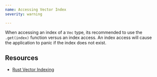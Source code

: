 ```yaml
---
name: Accessing Vector Index
severity: warning

---
```


When accessing an index of a `Vec` type, its recommended to use the `.get(index)` function versus an index access.
An index access will cause the application to panic if the index does not exist.

## Resources

- [Rust Vector Indexing]

[Rust Vector Indexing]: https://doc.rust-lang.org/std/vec/struct.Vec.html#indexing
